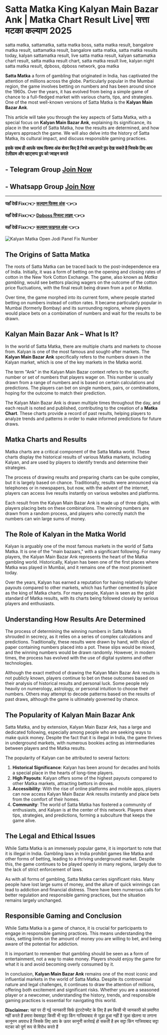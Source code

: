  # Satta Matka King Kalyan Main Bazar Ank | Matka Chart Result Live| सत्ता मटका कल्याण 2025

satta matka, sattamatka, satta matka boss, satta matka result, bangalore matka result, sattamatka result, bangalore satta matka, satta matkà results today, kalyan sattamatka result, live satta matka result, kalyan sattamatka chart result, satta matka result chart, satta matka result live, kalyan night satta matka result, dpboss, dpboss network, goa matka

**Satta Matka**  a form of gambling that originated in India, has captivated the attention of millions across the globe. Particularly popular in the Mumbai region, the game involves betting on numbers and has been around since the 1960s. Over the years, it has evolved from being a simple game of chance to a full-fledged market with various charts, tips, and strategies. One of the most well-known versions of Satta Matka is the **Kalyan Main Bazar Ank**.

This article will take you through the key aspects of Satta Matka, with a special focus on **Kalyan Main Bazar Ank**, explaining its significance, its place in the world of Satta Matka, how the results are determined, and how players approach the game. We will also delve into the history of Satta Matka, its cultural impact, and discuss responsible gaming practices.

**इसके साथ ही आपके साथ फिक्स अंक शेयर किए है जिसे आप हमारे ग्रुप देख सकते है जिसके लिए आप टेलीग्राम और व्हाट्सप्प ग्रुप को ज्वाइन करले**
## - Telegram  Group  [Join Now](https://t.me/Hindiupdate201)

## - Whatsapp Group  [Join Now](https://whatsapp.com/channel/0029Vay2FudAzNbmVl8KtW14)

---

**यहाँ देखें Fix👉👉 [कल्याण फिक्स अंक](https://kalyan-chart-fix.hindipanti.in/kalyan-satta-matka-dpboss-result/) 👈👈**

**यहाँ देखें Fix👉👉 [Dpboss रिजल्ट लाइव ](https://www.google.com/search?q=hindipanti+in) 👈👈**

**यहाँ देखें Fix👉👉 [कल्याण फाइनल अंक](https://kalyan-chart-fix.hindipanti.in/kalyan-satta-matka-dpboss-result/) 👈👈**

![Kalyan Matka Open Jodi Panel Fix Number](https://qph.cf2.quoracdn.net/main-qimg-297989dc6a37bd75e31f107eccc223bb)


## The Origins of Satta Matka

The roots of Satta Matka can be traced back to the post-independence era of India. Initially, it was a form of betting on the opening and closing rates of cotton in the New York Cotton Exchange. The game, also known as *Matka gambling*, would see bettors placing wagers on the outcome of the cotton price fluctuations, with the final result being drawn from a pot or *Matka*. 

Over time, the game morphed into its current form, where people started betting on numbers instead of cotton rates. It became particularly popular in Mumbai (formerly Bombay) and its surrounding regions, where players would place bets on a combination of numbers and wait for the results to be drawn.

## Kalyan Main Bazar Ank – What Is It?

In the world of Satta Matka, there are multiple charts and markets to choose from. Kalyan is one of the most famous and sought-after markets. The **Kalyan Main Bazar Ank** specifically refers to the numbers drawn in the Kalyan market, which is one of the key markets in the Matka world. 

The term "Ank" in the Kalyan Main Bazar context refers to the specific number or set of numbers that players wager on. This number is usually drawn from a range of numbers and is based on certain calculations and predictions. The players can bet on single numbers, pairs, or combinations, hoping for the outcome to match their prediction.

The Kalyan Main Bazar Ank is drawn multiple times throughout the day, and each result is noted and published, contributing to the creation of a **Matka Chart**. These charts provide a record of past results, helping players to analyze trends and patterns in order to make informed predictions for future draws.

## Matka Charts and Results

Matka charts are a critical component of the Satta Matka world. These charts display the historical results of various Matka markets, including Kalyan, and are used by players to identify trends and determine their strategies.

The process of drawing results and preparing charts can be quite complex, but it is largely based on chance. Traditionally, results were announced via telephones or in newspapers, but now, with the advent of the internet, players can access live results instantly on various websites and platforms.

Each result from the Kalyan Main Bazar Ank is made up of three digits, with players placing bets on these combinations. The winning numbers are drawn from a random process, and players who correctly match the numbers can win large sums of money.

## The Role of Kalyan in the Matka World

Kalyan is arguably one of the most famous markets in the world of Satta Matka. It is one of the "main bazaars," with a significant following. For many players, the Kalyan Main Bazar Ank represents the heart of the Matka gambling world. Historically, Kalyan has been one of the first places where Matka was played in Mumbai, and it remains one of the most prominent today.

Over the years, Kalyan has earned a reputation for having relatively higher payouts compared to other markets, which has further cemented its place as the king of Matka charts. For many people, Kalyan is seen as the gold standard of Matka results, with its charts being followed closely by serious players and enthusiasts.

## Understanding How Results Are Determined

The process of determining the winning numbers in Satta Matka is shrouded in secrecy, as it relies on a series of complex calculations and predictions. Traditionally, these results were drawn by hand, with slips of paper containing numbers placed into a pot. These slips would be mixed, and the winning numbers would be drawn randomly. However, in modern times, the process has evolved with the use of digital systems and other technologies.

Although the exact method of drawing the Kalyan Main Bazar Ank results is not publicly known, players continue to bet on these outcomes based on their analysis of historical results and personal luck. Some people rely heavily on numerology, astrology, or personal intuition to choose their numbers. Others may attempt to decode patterns based on the results of past draws, although the game is ultimately governed by chance.

## The Popularity of Kalyan Main Bazar Ank

Satta Matka, and by extension, Kalyan Main Bazar Ank, has a large and dedicated following, especially among people who are seeking ways to make quick money. Despite the fact that it is illegal in India, the game thrives in underground markets, with numerous bookies acting as intermediaries between players and the Matka results.

The popularity of Kalyan can be attributed to several factors:
1. **Historical Significance**: Kalyan has been around for decades and holds a special place in the hearts of long-time players.
2. **High Payouts**: Kalyan offers some of the highest payouts compared to other Matka markets, attracting bettors in droves.
3. **Accessibility**: With the rise of online platforms and mobile apps, players can now access Kalyan Main Bazar Ank results instantly and place bets from the comfort of their homes.
4. **Community**: The world of Satta Matka has fostered a community of enthusiasts, and Kalyan is at the center of this network. Players share tips, strategies, and predictions, forming a subculture that keeps the game alive.

## The Legal and Ethical Issues

While Satta Matka is an immensely popular game, it is important to note that it is illegal in India. Gambling laws in India prohibit games like Matka and other forms of betting, leading to a thriving underground market. Despite this, the game continues to be played openly in many regions, largely due to the lack of strict enforcement of laws.

As with all forms of gambling, Satta Matka carries significant risks. Many people have lost large sums of money, and the allure of quick winnings can lead to addiction and financial distress. There have been numerous calls for better regulation and responsible gaming practices, but the situation remains largely unchanged.

## Responsible Gaming and Conclusion

While Satta Matka is a game of chance, it is crucial for participants to engage in responsible gaming practices. This means understanding the risks, setting limits on the amount of money you are willing to bet, and being aware of the potential for addiction.

It is important to remember that gambling should be seen as a form of entertainment, not a way to make money. Players should enjoy the game for what it is and avoid becoming overly consumed by it.

In conclusion, **Kalyan Main Bazar Ank** remains one of the most iconic and influential markets in the world of Satta Matka. Despite its controversial nature and legal challenges, it continues to draw the attention of millions, offering both excitement and significant risks. Whether you are a seasoned player or a newcomer, understanding the history, trends, and responsible gaming practices is essential for navigating this world.


**Disclaimer:** यहां पर दी गई जानकारी सिर्फ इंटरटेनमेंट के लिए है हम किसी भी जानकारी को प्रमाणित नहीं करते हैं हमारा वेबसाइट किसी भी सट्टा किंग गाजियाबाद से जुड़ा हुआ नहीं है जुआ खेलना या लगाना कानूनन अपराध है जिसके लिए आप के ऊपर कानूनी कार्रवाई हो सकती है हम सट्टा किंग गाजियाबाद सट्टा मटका को पूर्ण रूप से विरोध करते हैं
